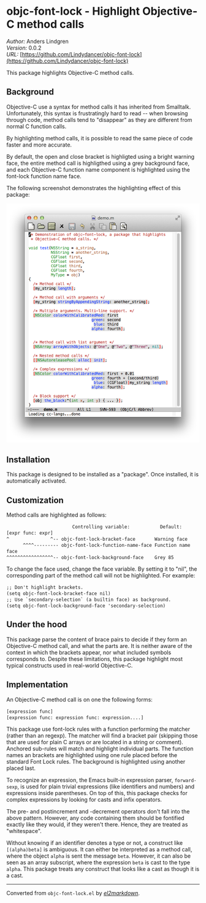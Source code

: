 # objc-font-lock - Highlight Objective-C method calls

*Author:* Anders Lindgren<br>
*Version:* 0.0.2<br>
*URL:* [https://github.com/Lindydancer/objc-font-lock](https://github.com/Lindydancer/objc-font-lock)<br>

This package highlights Objective-C method calls.

## Background

Objective-C use a syntax for method calls it has inherited from
Smalltalk. Unfortunately, this syntax is frustratingly hard to read
-- when browsing through code, method calls tend to "disappear" as
they are different from normal C function calls.

By highlighting method calls, it is possible to read the same piece
of code faster and more accurate.

By default, the open and close bracket is highligted using a bright
warning face, the entire method call is highligthed using a grey
background face, and each Objective-C function name component is
highlighted using the font-lock function name face.

The following screenshot demonstrates the highlighting effect of
this package:

![See doc/demo.png for screenshot](doc/demo.png)

## Installation

This package is designed to be installed as a "package". Once
installed, it is automatically activated.

## Customization

Method calls are highlighted as follows:

                            Controlling variable:           Default:
    [expr func: expr]
    ^               ^-- objc-font-lock-bracket-face       Warning face
          ^^^^--------- objc-font-lock-function-name-face Function name face
    ^^^^^^^^^^^^^^^^^-- objc-font-lock-background-face    Grey 85

To change the face used, change the face variable. By setting it to
"nil", the corresponding part of the method call will not be
highlighted. For example:

    ;; Don't highlight brackets.
    (setq objc-font-lock-bracket-face nil)
    ;; Use `secondary-selection` (a builtin face) as background.
    (setq objc-font-lock-background-face 'secondary-selection)

## Under the hood

This package parse the content of brace pairs to decide if they
form an Objective-C method call, and what the parts are. It is
neither aware of the context in which the brackets appear, nor what
included symbols corresponds to. Despite these limitations, this
package highlight most typical constructs used in real-world
Objective-C.

## Implementation

An Objective-C method call is on one the following forms:

    [expression func]
    [expression func: expression func: expression....]

This package use font-lock rules with a function performing the
matcher (rather than an regexp). The matcher will find a bracket
pair (skipping those that are used for plain C arrays or are
located in a string or comment). Anchored sub-rules will match and
highlight individual parts. The function names an brackets are
highlighted using one rule placed before the standard Font Lock
rules. The background is highlighted using another placed last.

To recognize an expression, the Emacs built-in expression parser,
`forward-sexp`, is used for plain trivial expressions (like
identifiers and numbers) and expressions inside parentheses. On top
of this, this package checks for complex expressions by looking for
casts and infix operators.

The pre- and postincrement and -decrement operators don't fall into
the above pattern. However, any code containing them should be
fontified exactly like they would, if they weren't there. Hence,
they are treated as "whitespace".

Without knowing if an identifier denotes a type or not, a construct
like `[(alpha)beta]` is ambiguous. It can either be interpreted as
a method call, where the object `alpha` is sent the message `beta`.
However, it can also be seen as an array subscript, where the
expression `beta` is cast to the type `alpha`. This package treats
any construct that looks like a cast as though it is a cast.


---
Converted from `objc-font-lock.el` by [*el2markdown*](https://github.com/Lindydancer/el2markdown).
